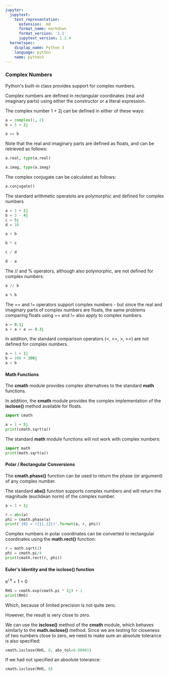 ```yaml
---
jupyter:
  jupytext:
    text_representation:
      extension: .md
      format_name: markdown
      format_version: '1.1'
      jupytext_version: 1.2.4
  kernelspec:
    display_name: Python 3
    language: python
    name: python3
---
```


### Complex Numbers


Python's built-in class provides support for complex numbers.

Complex numbers are defined in rectangular coordinates (real and imaginary parts) using either the constructor or a literal expression.


The complex number 1 + 2j can be defined in either of these ways:

```python
a = complex(1, 2)
b = 1 + 2j
```

```python
a == b
```

Note that the real and imaginary parts are defined as floats, and can be retrieved as follows:

```python
a.real, type(a.real)
```

```python
a.imag, type(a.imag)
```

The complex conjugate can be calculated as follows:

```python
a.conjugate()
```

The standard arithmetic operatots are polymorphic and defined for complex numbers

```python
a = 1 + 2j
b = 3 - 4j
c = 5j
d = 10
```

```python
a + b
```

```python
b * c
```

```python
c / d
```

```python
d - a
```

The // and % operators, although also polymorphic, are not defined for complex numbers:

```python
a // b
```

```python
a % b
```

The == and != operators support complex numbers - but since the real and imaginary parts of complex numbers are floats, the same problems comparing floats using == and != also apply to complex numbers.

```python
a = 0.1j
a + a + a == 0.3j
```

In addition, the standard comparison operators (<, <=, >, >=) are not defined for complex numbers.

```python
a = 1 + 1j
b = 100 + 100j
a < b
```

#### Math Functions


The **cmath** module provides complex alternatives to the standard **math** functions.


In addition, the **cmath** module provides the complex implementation of the **isclose()** method available for floats.

```python
import cmath

a = 1 + 5j
print(cmath.sqrt(a))
```

The standard **math** module functions will not work with complex numbers:

```python
import math
print(math.sqrt(a))
```

#### Polar / Rectangular Conversions


The **cmath.phase()** function can be used to return the phase (or argument) of  any complex number.


The standard **abs()** function supports complex numbers and will return the magnitude (euclidean norm) of the complex number.

```python
a = 1 + 1j
```

```python
r = abs(a)
phi = cmath.phase(a)
print('{0} = ({1},{2})'.format(a, r, phi))
```

Complex numbers in polar coordinates can be converted to rectangular coordinates using the **math.rect()** function:

```python
r = math.sqrt(2)
phi = cmath.pi/4
print(cmath.rect(r, phi))
```

#### Euler's Identity and the **isclose()** function


e<sup>i &pi;</sup> + 1 = 0

```python
RHS = cmath.exp(cmath.pi * 1j) + 1
print(RHS)
```

Which, because of limited precision is not quite zero.


However, the result is very close to zero.

We can use the **isclose()** method of the **cmath** module, which behaves similarly to the **math.isclose()** method. Since we are testing for closeness of two numbers close to zero, we need to make sure an absolute tolerance is also specified:

```python
cmath.isclose(RHS, 0, abs_tol=0.00001)
```

If we had not specified an absolute tolerance:

```python
cmath.isclose(RHS, 0)
```
